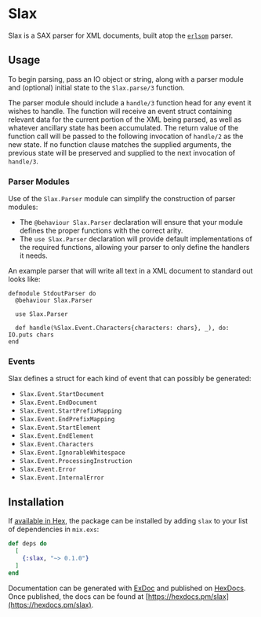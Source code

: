 # Slax

Slax is a SAX parser for XML documents, built atop the [`erlsom`](https://github.com/willemdj/erlsom) parser.

## Usage

To begin parsing, pass an IO object or string, along with a parser module and (optional) initial state to the `Slax.parse/3` function.

The parser module should include a `handle/3` function head for any event it wishes to handle.  The function will receive an event struct containing relevant data for the current portion of the XML being parsed, as well as whatever ancillary state has been accumulated.  The return value of the function call will be passed to the following invocation of `handle/2` as the new state.  If no function clause matches the supplied arguments, the previous state will be preserved and supplied to the next invocation of `handle/3`.

### Parser Modules

Use of the `Slax.Parser` module can simplify the construction of parser modules:

* The `@behaviour Slax.Parser` declaration will ensure that your module defines the proper functions with the correct arity.
* The `use Slax.Parser` declaration will provide default implementations of the required functions, allowing your parser to only define the handlers it needs.

An example parser that will write all text in a XML document to standard out looks like:

```
defmodule StdoutParser do
  @behaviour Slax.Parser

  use Slax.Parser

  def handle(%Slax.Event.Characters{characters: chars}, _), do: IO.puts chars
end
```

### Events

Slax defines a struct for each kind of event that can possibly be generated:

* `Slax.Event.StartDocument`
* `Slax.Event.EndDocument`
* `Slax.Event.StartPrefixMapping`
* `Slax.Event.EndPrefixMapping`
* `Slax.Event.StartElement`
* `Slax.Event.EndElement`
* `Slax.Event.Characters`
* `Slax.Event.IgnorableWhitespace`
* `Slax.Event.ProcessingInstruction`
* `Slax.Event.Error`
* `Slax.Event.InternalError`

## Installation

If [available in Hex](https://hex.pm/docs/publish), the package can be installed
by adding `slax` to your list of dependencies in `mix.exs`:

```elixir
def deps do
  [
    {:slax, "~> 0.1.0"}
  ]
end
```

Documentation can be generated with [ExDoc](https://github.com/elixir-lang/ex_doc)
and published on [HexDocs](https://hexdocs.pm). Once published, the docs can
be found at [https://hexdocs.pm/slax](https://hexdocs.pm/slax).
